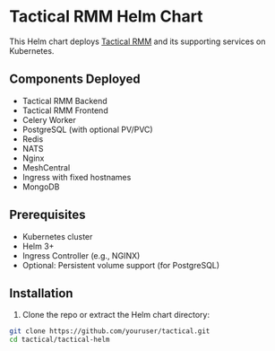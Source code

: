 # Tactical RMM Helm Chart

This Helm chart deploys [Tactical RMM](https://github.com/youruser/tactical.git) and its supporting services on Kubernetes.

## Components Deployed

- Tactical RMM Backend
- Tactical RMM Frontend
- Celery Worker
- PostgreSQL (with optional PV/PVC)
- Redis
- NATS
- Nginx
- MeshCentral
- Ingress with fixed hostnames
- MongoDB

## Prerequisites

- Kubernetes cluster
- Helm 3+
- Ingress Controller (e.g., NGINX)
- Optional: Persistent volume support (for PostgreSQL)

## Installation

1. Clone the repo or extract the Helm chart directory:

```bash
git clone https://github.com/youruser/tactical.git
cd tactical/tactical-helm
